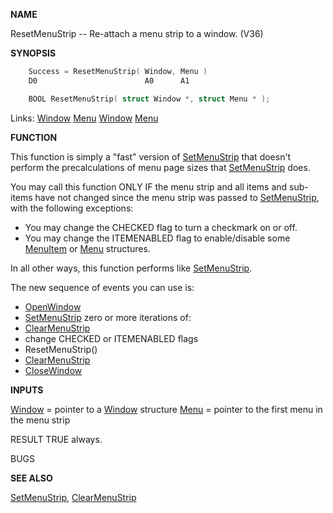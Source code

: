 
**NAME**

ResetMenuStrip -- Re-attach a menu strip to a window. (V36)

**SYNOPSIS**

```c
    Success = ResetMenuStrip( Window, Menu )
    D0                        A0      A1

    BOOL ResetMenuStrip( struct Window *, struct Menu * );

```
Links: [Window](_00D4.md) [Menu](_00D4.md) [Window](_00D4.md) [Menu](_00D4.md) 

**FUNCTION**

This function is simply a &#034;fast&#034; version of [SetMenuStrip](SetMenuStrip.md) that
doesn't perform the precalculations of menu page sizes that
[SetMenuStrip](SetMenuStrip.md) does.

You may call this function ONLY IF the menu strip and all items
and sub-items have not changed since the menu strip was passed to
[SetMenuStrip](SetMenuStrip.md), with the following exceptions:

- You may change the CHECKED flag to turn a checkmark on or off.
- You may change the ITEMENABLED flag to enable/disable some
[MenuItem](_00D4.md) or [Menu](_00D4.md) structures.

In all other ways, this function performs like [SetMenuStrip](SetMenuStrip.md).

The new sequence of events you can use is:
- [OpenWindow](OpenWindow.md)
- [SetMenuStrip](SetMenuStrip.md)
zero or more iterations of:
- [ClearMenuStrip](ClearMenuStrip.md)
- change CHECKED or ITEMENABLED flags
- ResetMenuStrip()
- [ClearMenuStrip](ClearMenuStrip.md)
- [CloseWindow](CloseWindow.md)

**INPUTS**

[Window](_00D4.md) = pointer to a [Window](_00D4.md) structure
[Menu](_00D4.md) = pointer to the first menu in the menu strip

RESULT
TRUE always.

BUGS

**SEE ALSO**

[SetMenuStrip](SetMenuStrip.md), [ClearMenuStrip](ClearMenuStrip.md)

